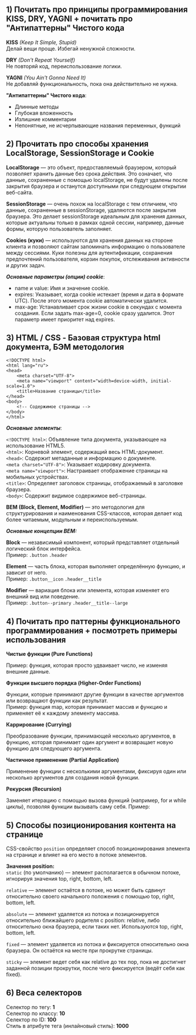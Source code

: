 ## 1) Почитать про принципы программирования KISS, DRY, YAGNI + почитать про "Антипаттерны" Чистого кода

**KISS** *(Keep It Simple, Stupid)*  
Делай вещи проще. Избегай ненужной сложности.

**DRY** *(Don't Repeat Yourself)*  
Не повторяй код, переиспользование логики.

**YAGNI** *(You Ain't Gonna Need It)*  
Не добавляй функциональность, пока она действительно не нужна.

**"Антипаттерны" Чистого кода**:
- Длинные методы
- Глубокая вложенность
- Излишние комментарии
- Непонятные, не исчерпывающие названия переменных, функций

## 2) Прочитать про способы хранения LocalStorage, SessionStorage и Cookie

**LocalStorage** — это объект, предоставляемый браузером, который позволяет хранить данные без срока действия. Это означает, что данные, сохраненные с помощью localStorage, не будут удалены после закрытия браузера и останутся доступными при следующем открытии веб-сайта.

**SessionStorage** — очень похож на localStorage с тем отличием, что данные, сохраненные в sessionStorage, удаляются после закрытия браузера. Это делает sessionStorage идеальным для хранения данных, которые актуальны только в рамках одной сессии, например, данные формы, которую пользователь заполняет.

**Cookies (куки)** — используются для хранения данных на стороне клиента и позволяют сайтам запоминать информацию о пользователе между сессиями. Куки полезны для аутентификации, сохранения предпочтений пользователя, корзин покупок, отслеживания активности и других задач.

***Основные параметры (опции) cookie***:
- name и value: Имя и значение cookie.
- expires: Указывает, когда cookie истекает (время и дата в формате UTC). После этого момента cookie автоматически удалится.
- max-age: Устанавливает срок жизни cookie в секундах с момента создания. Если задать max-age=0, cookie сразу удалится. Этот параметр имеет приоритет над expires.

## 3) HTML / CSS - Базовая структура html документа, БЭМ методология

```
<!DOCTYPE html>
<html lang="ru">
<head>
    <meta charset="UTF-8">
    <meta name="viewport" content="width=device-width, initial-scale=1.0">
    <title>Название страницы</title>
</head>
<body>
    <!-- Содержимое страницы -->
</body>
</html>
```

***Основные элементы***:

`<!DOCTYPE html>`: Объявление типа документа, указывающее на использование HTML5.  
`<html>`: Корневой элемент, содержащий весь HTML-документ.  
`<head>`: Содержит метаданные и информацию о документе.  
`<meta charset="UTF-8">`: Указывает кодировку документа.  
`<meta name="viewport">`: Настраивает отображение страницы на мобильных устройствах.  
`<title>`: Определяет заголовок страницы, отображаемый в заголовке браузера.  
`<body>`: Содержит видимое содержимое веб-страницы.  

**BEM (Block, Element, Modifier)** — это методология для структурирования и наименования CSS-классов, которая делает код более читаемым, модульным и переиспользуемым.

***Основные концепции BEM:***  

**Block** — независимый компонент, который представляет отдельный логический блок интерфейса.  
Пример: `.button` `.header`   

**Element** — часть блока, которая выполняет определённую функцию, и зависит от него.  
Пример: `.button__icon` `.header__title`

**Modifier** — вариация блока или элемента, которая изменяет его внешний вид или поведение.  
Пример: `.button--primary` `.header__title--large`

## 4) Почитать про паттерны функционального программирования + посмотреть примеры использования

**Чистые функции (Pure Functions)**

Пример: функция, которая просто удваивает число, не изменяя внешние данные.

**Функции высшего порядка (Higher-Order Functions)**

Функции, которые принимают другие функции в качестве аргументов или возвращают функции как результат.  
Пример: функция map, которая принимает массив и функцию и применяет её к каждому элементу массива.

**Каррирование (Currying)**

Преобразование функции, принимающей несколько аргументов, в функцию, которая принимает один аргумент и возвращает новую функцию для следующего аргумента.

**Частичное применение (Partial Application)**

Применение функции с несколькими аргументами, фиксируя один или несколько аргументов для создания новой функции.

**Рекурсия (Recursion)**

Заменяет итерацию с помощью вызова функций (например, for и while циклы), позволяя функции вызывать саму себя.
Пример:

## 5) Способы позиционирования контента на странице

CSS-свойство `position` определяет способ позиционирования элемента на странице и влияет на его место в потоке элементов.

**Значения position:**  
`static` (по умолчанию) — элемент располагается в обычном потоке, игнорируя значения top, right, bottom, left.

`relative` — элемент остаётся в потоке, но может быть сдвинут относительно своего начального положения с помощью top, right, bottom, left.

`absolute` — элемент удаляется из потока и позиционируется относительно ближайшего родителя с position: relative, либо относительно окна браузера, если таких нет. Используются top, right, bottom, left.

`fixed` — элемент удаляется из потока и фиксируется относительно окна браузера. Он остаётся на месте при прокрутке страницы.

`sticky` — элемент ведет себя как relative до тех пор, пока не достигнет заданной позиции прокрутки, после чего фиксируется (ведёт себя как fixed).

## 6) Веса селекторов

Селектор по тегу: **1**  
Селектор по классу: **10**  
Селектор по ID: **100**  
Стиль в атрибуте тега (инлайновый стиль): **1000**